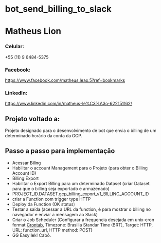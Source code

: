 # bot_send_billing_to_slack
# Matheus Lion

### Celular: 
+55 (11) 9 6484-5375

### Facebook: 
https://www.facebook.com/matheus.leao.5?ref=bookmarks

### LinkedIn: 
https://www.linkedin.com/in/matheus-le%C3%A3o-622151162/

## Projeto voltado a:
Projeto designado para o desenvolvimento de bot que envia o billing de um determinado horário da conta da GCP.

## Passo a passo para implementação
- Acessar Biling
- Habilitar o account Management para o Projeto (para obter o Billing Account ID)
- Billing Export
- Habilitar o Export Billing para um determinado Dataset (criar Dataset para que o billing seja exportado e armazenado)
- PROJECT_ID.DATASET.gcp_billing_export_v1_BILLING_ACCOUNT_ID
- criar a Function com trigger type HTTP
- Deploy da Function (OK status)
- Testar a saída (acessar a URL da function, é para mostrar o billing no navegador e enviar a mensagem ao Slack)
- Criar o Job Scheduler (Configurar a frequencia desejada em unix-cron format [Crontab](https://crontab.guru/), Timezone: Brasilia Standar Time (BRT), Target: HTTP, URL: function_url, HTTP method: POST)
- GG Easy lek! Cabô.

